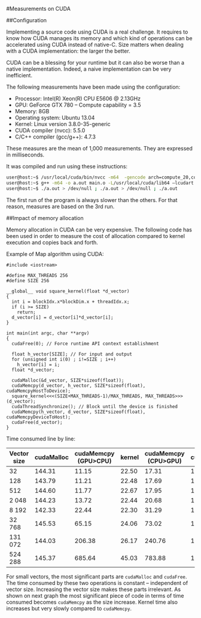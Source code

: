 #Measurements on CUDA

##Configuration

Implementing a source code using CUDA is a real challenge. It requires to know how CUDA manages its memory and which kind of operations can be accelerated using CUDA instead of native-C. Size matters when dealing with a CUDA implementation: the larger the better.

CUDA can be a blessing for your runtime but it can also be worse than a native implementation. Indeed, a naive implementation can be very inefficient.

The following measurements have been made using the configuration:
+ Processor: Intel(R) Xeon(R) CPU E5606 @ 2.13GHz
+ GPU: GeForce GTX 780 – Compute capability = 3.5
+ Memory: 8GB
+ Operating system: Ubuntu 13.04
+ Kernel: Linux version 3.8.0-35-generic
+ CUDA compiler (nvcc): 5.5.0
+ C/C++ compiler (gcc/g++): 4.7.3

These measures are the mean of 1,000 measurements. They are expressed in milliseconds.

It was compiled and run using these instructions:
```bash
user@host:~$ /usr/local/cuda/bin/nvcc -m64  -gencode arch=compute_20,code=sm_20 -gencode arch=compute_30,code=sm_30 -gencode arch=compute_35,code=sm_35 -po maxrregcount=16 -I/usr/local/cuda/include -I. -I.. -I../../common/inc -I/usr/local/cuda/samples/common/inc -o main.o -c main.cu
user@host:~$ g++ -m64 -o a.out main.o -L/usr/local/cuda/lib64 –lcudart
user@host:~$ ./a.out > /dev/null ; ./a.out > /dev/null ; ./a.out
```

The first run of the program is always slower than the others. For that reason, measures are based on the 3rd run.

##Impact of memory allocation

Memory allocation in CUDA can be very expensive. The following code has been used in order to measure the cost of allocation compared to kernel execution and copies back and forth.

Example of Map algorithm using CUDA:
```cuda
#include <iostream>

#define MAX_THREADS 256
#define SIZE 256

__global__ void square_kernel(float *d_vector)
{
  int i = blockIdx.x*blockDim.x + threadIdx.x;
  if (i >= SIZE)
    return;
  d_vector[i] = d_vector[i]*d_vector[i];
}

int main(int argc, char **argv)
{
  cudaFree(0); // Force runtime API context establishment
  
  float h_vector[SIZE]; // For input and output
  for (unsigned int i(0) ; i!=SIZE ; i++)
    h_vector[i] = i;
  float *d_vector;
  
  cudaMalloc(&d_vector, SIZE*sizeof(float));
  cudaMemcpy(d_vector, h_vector, SIZE*sizeof(float), cudaMemcpyHostToDevice);
  square_kernel<<<(SIZE+MAX_THREADS-1)/MAX_THREADS, MAX_THREADS>>>(d_vector);
  cudaThreadSynchronize(); // Block until the device is finished
  cudaMemcpy(h_vector, d_vector, SIZE*sizeof(float), cudaMemcpyDeviceToHost);
  cudaFree(d_vector);
}
```

Time consumed line by line:

Vector size | cudaMalloc | cudaMemcpy (GPU>CPU) | kernel | cudaMemcpy (CPU>GPU) | cudaFree
------------|------------|----------------------|--------|----------------------|---------
32	| 144.31 	| 11.15 	| 22.50 	| 17.31 	| 108.84 
128	| 143.79 	| 11.21 	| 22.48 	| 17.69 	| 108.23 
512	| 144.60 	| 11.77 	| 22.67 	| 17.95 	| 110.30 
2 048	| 144.23 |	 13.72 |	 22.44 |	 20.68 |	 110.46 
8 192	| 142.33 	| 22.44 |	 22.30 |	 31.29 	| 111.00 
32 768	| 145.53 |	 65.15 |	 24.06 	| 73.02 |	 114.70 
131 072	| 144.03 |	 206.38 |	 26.17 |	 240.76 |	 115.45 
524 288	| 145.37 |	 685.64 |	 45.03 |	 783.88 |	 120.28 

For small vectors, the most significant parts are `cudaMalloc` and `cudaFree`. The time consumed by these two operations is constant – independent of vector size. Increasing the vector size makes these parts irrelevant. As shown on next graph the most significant piece of code in terms of time consumed becomes `cudaMemcpy` as the size increase. Kernel time also increases but very slowly compared to `cudaMemcpy`.
